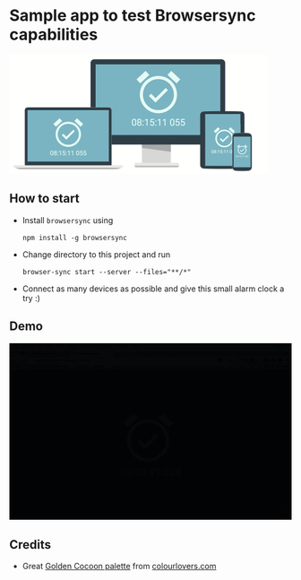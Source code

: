 # Sample app to test Browsersync capabilities

![Browsersync example app](https://raw.githubusercontent.com/sergeylukin/browsersync-example/master/extras/cover.png)

## How to start

- Install `browsersync` using

  ```
  npm install -g browsersync
  ```

- Change directory to this project and run

  ```
  browser-sync start --server --files="**/*"
  ```

- Connect as many devices as possible and give this small alarm clock a try :)

## Demo

![Browsersync example app demo usage](https://raw.githubusercontent.com/sergeylukin/browsersync-example/master/extras/demo.gif)

## Credits

- Great [Golden Cocoon palette](http://www.colourlovers.com/palette/3819835/Golden_Cocoon)
  from [colourlovers.com](http://colourlovers.com)
